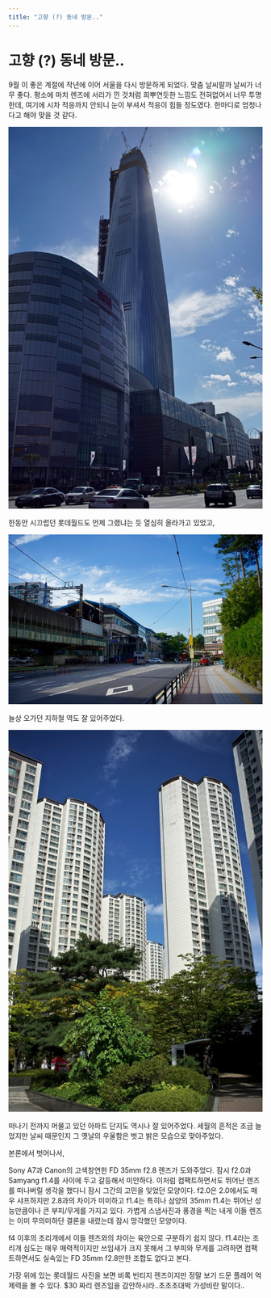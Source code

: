 ```yaml
---
title: "고향 (?) 동네 방문.."
---
```

# 고향 (?) 동네 방문..


9월 이 좋은 계절에 작년에 이어 서울을 다시 방문하게 되었다. 맞춤 날씨랄까 날씨가 너무 좋다. 평소에 마치 렌즈에 서리가 낀 것처럼 희뿌연듯한 느낌도 전혀없어서 너무 투명한데, 여기에 시차 적응까지 안되니 눈이 부셔서 적응이 힘들 정도였다. 한마디로 엄청나다고 해야 맞을 것 같다.




![image](/assets/images/e013d117f63b6ed11feada51645c3d8c.jpg)


한동안 시끄럽던 롯데월드도 언제 그랬냐는 듯 열심히 올라가고 있었고,


![image](/assets/images/2a38c8368e56836804b0b7b1913cfc40.jpg)


늘상 오가던 지하철 역도 잘 있어주었다.


![image](/assets/images/6f116513fe829690e547f69a00d5d393.jpg)


떠나기 전까지 머물고 있던 아파트 단지도 역시나 잘 있어주었다. 세월의 흔적은 조금 늘었지만 날씨 때문인지 그 옛날의 우울함은 벗고 밝은 모습으로 맞아주었다.


본론에서 벗어나서,


Sony A7과 Canon의 고색창연한 FD 35mm f2.8 렌즈가 도와주었다. 잠시 f2.0과 Samyang f1.4를 사이에 두고 갈등해서 미안하다. 이처럼 컴팩트하면서도 뛰어난 렌즈를 떠나버릴 생각을 했다니 잠시 그간의 고민을 잊었던 모양이다. f2.0은 2.0에서도 매우 샤프하지만 2.8과의 차이가 미미하고 f1.4는 특히나 삼양의 35mm f1.4는 뛰어난 성능만큼이나 큰 부피/무게를 가지고 있다. 가볍게 스냅사진과 풍경을 찍는 내게 이들 렌즈는 이미 무의미하단 결론을 내렸는데 잠시 망각했던 모양이다.


f4 이후의 조리개에서 이들 렌즈와의 차이는 육안으로 구분하기 쉽지 않다. f1.4라는 조리개 심도는 매우 매력적이지만 쓰임새가 크지 못해서 그 부피와 무게를 고려하면 컴팩트하면서도 실속있는 FD 35mm f2.8만한 조합도 없다고 본다.


가장 위에 있는 롯데월드 사진을 보면 비록 빈티지 렌즈이지만 정말 보기 드문 플레어 억제력을 볼 수 있다. $30 짜리 렌즈임을 감안하시라..초초초대박 가성비란 말이다..






